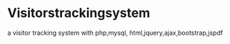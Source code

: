 # Visitorstrackingsystem
 a visitor tracking system with php,mysql, html,jquery,ajax,bootstrap,jspdf
